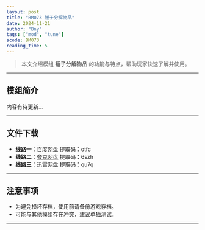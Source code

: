 ```yaml
---
layout: post
title: "BM073 锤子分解物品"
date: 2024-11-21
author: "Bny"
tags: ["mod", "tune"]
scode: BM073
reading_time: 5
---
```


> 本文介绍模组 **锤子分解物品** 的功能与特点，帮助玩家快速了解并使用。

---

## 模组简介

内容有待更新...

---


## 文件下载
- **线路一**：[百度网盘](https://pan.baidu.com/s/12ZyfqQ6iZNYGqhCEQxhkBg?pwd=otfc)  提取码：otfc  
- **线路二**：[夸克网盘](https://pan.quark.cn/s/00d870b42776?pwd=6szh)  提取码：6szh  
- **线路三**：[迅雷网盘](https://pan.xunlei.com/s/VOCCbbtLQNZoOrhJ3-A82fWNA1?pwd=qu7q)  提取码：qu7q  

---

## 注意事项
- 为避免损坏存档，使用前请备份游戏存档。
- 可能与其他模组存在冲突，建议单独测试。

---

